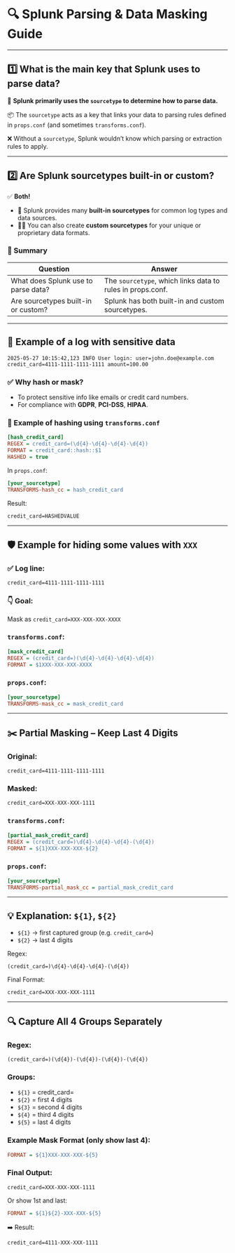 
# 🔍 Splunk Parsing & Data Masking Guide

---

## 1️⃣ What is the main key that Splunk uses to parse data?

🔑 **Splunk primarily uses the `sourcetype` to determine how to parse data.**

📦 The `sourcetype` acts as a key that links your data to parsing rules defined in `props.conf` (and sometimes `transforms.conf`).

❌ Without a `sourcetype`, Splunk wouldn’t know which parsing or extraction rules to apply.

---

## 2️⃣ Are Splunk sourcetypes built-in or custom?

✅ **Both!**

- 🧰 Splunk provides many **built-in sourcetypes** for common log types and data sources.
- 🧑‍🔧 You can also create **custom sourcetypes** for your unique or proprietary data formats.

### 🔎 Summary

| Question                            | Answer                                                    |
|-------------------------------------|------------------------------------------------------------|
| What does Splunk use to parse data? | The `sourcetype`, which links data to rules in props.conf. |
| Are sourcetypes built-in or custom? | Splunk has both built-in and custom sourcetypes.           |

---

## 🔐 Example of a log with sensitive data

```
2025-05-27 10:15:42,123 INFO User login: user=john.doe@example.com credit_card=4111-1111-1111-1111 amount=100.00
```

### ✅ Why hash or mask?
- To protect sensitive info like emails or credit card numbers.
- For compliance with **GDPR**, **PCI-DSS**, **HIPAA**.

### 🔧 Example of hashing using `transforms.conf`

```ini
[hash_credit_card]
REGEX = credit_card=(\d{4}-\d{4}-\d{4}-\d{4})
FORMAT = credit_card::hash::$1
HASHED = true
```

In `props.conf`:

```ini
[your_sourcetype]
TRANSFORMS-hash_cc = hash_credit_card
```

Result:
```
credit_card=HASHEDVALUE
```

---

## 🛡️ Example for hiding some values with `XXX`

### ✅ Log line:
```
credit_card=4111-1111-1111-1111
```

### 👇 Goal:
Mask as `credit_card=XXX-XXX-XXX-XXXX`

### `transforms.conf`:

```ini
[mask_credit_card]
REGEX = (credit_card=)(\d{4}-\d{4}-\d{4}-\d{4})
FORMAT = $1XXX-XXX-XXX-XXXX
```

### `props.conf`:

```ini
[your_sourcetype]
TRANSFORMS-mask_cc = mask_credit_card
```

---

## ✂️ Partial Masking – Keep Last 4 Digits

### Original:

```
credit_card=4111-1111-1111-1111
```

### Masked:

```
credit_card=XXX-XXX-XXX-1111
```

### `transforms.conf`:

```ini
[partial_mask_credit_card]
REGEX = (credit_card=)\d{4}-\d{4}-\d{4}-(\d{4})
FORMAT = ${1}XXX-XXX-XXX-${2}
```

### `props.conf`:

```ini
[your_sourcetype]
TRANSFORMS-partial_mask_cc = partial_mask_credit_card
```

---

## 💡 Explanation: `${1}`, `${2}`

- `${1}` → first captured group (e.g. `credit_card=`)
- `${2}` → last 4 digits

Regex:

```
(credit_card=)\d{4}-\d{4}-\d{4}-(\d{4})
```

Final Format:
```
credit_card=XXX-XXX-XXX-1111
```

---

## 🔍 Capture All 4 Groups Separately

### Regex:

```regex
(credit_card=)(\d{4})-(\d{4})-(\d{4})-(\d{4})
```

### Groups:
- `${1}` = credit_card=
- `${2}` = first 4 digits
- `${3}` = second 4 digits
- `${4}` = third 4 digits
- `${5}` = last 4 digits

### Example Mask Format (only show last 4):

```ini
FORMAT = ${1}XXX-XXX-XXX-${5}
```

### Final Output:

```
credit_card=XXX-XXX-XXX-1111
```

Or show 1st and last:

```ini
FORMAT = ${1}${2}-XXX-XXX-${5}
```

➡️ Result:

```
credit_card=4111-XXX-XXX-1111
```
